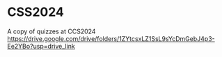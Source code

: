 # CSS2024
A copy of quizzes at  CCS2024 
https://drive.google.com/drive/folders/1ZYtcsxLZ1SsL9sYcDmGebJ4p3-Ee2YBo?usp=drive_link
